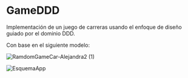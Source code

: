 # GameDDD
Implementación de un juego de carreras usando el enfoque de diseño guiado por el dominio DDD.

Con base en el siguiente modelo:

![RamdomGameCar-Alejandra2 (1)](https://user-images.githubusercontent.com/58190520/98257579-db78c500-1f4d-11eb-88c6-031918a45c3c.png)

![EsquemaApp](/uploads/022d25b907adf2ad2c255df2d8d20c87/EsquemaApp.png)
